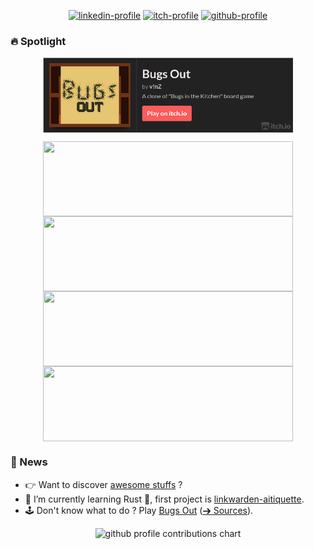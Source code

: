 <div align="center">
<p>
  <a href="https://www.linkedin.com/in/bigbrozer" target="_blank"><img src="https://img.shields.io/badge/LinkedIn-0077B5?style=for-the-badge&logo=linkedin&logoColor=white" alt="linkedin-profile" /></a>
  <a href="https://bigbrozer.itch.io/" target="_blank"><img src="https://img.shields.io/badge/Itch.io-FA5C5C?style=for-the-badge&logo=itchdotio&logoColor=white" alt="itch-profile" /></a>
  <a href="https://github.com/bigbrozer" target="_blank"><img src="https://img.shields.io/badge/GitHub-100000?style=for-the-badge&logo=github&logoColor=white" alt="github-profile" /></a>
</p>
</div>

### 🔥 Spotlight

<p align="center">
  <a href="https://itch.io/embed-upload/4859397?color=000000">
    <img width="400px" height="120px" align="center" src="https://raw.githubusercontent.com/bigbrozer/BugsOut-GameOff2021/main/.readme/itch_widget.png" />
  </a>
</p>

<p align="center">
  <a href="https://github.com/bigbrozer/linkwarden-aitiquette">
    <img width="400px" height="120px" align="center" src="https://github-readme-stats.vercel.app/api/pin/?username=bigbrozer&repo=linkwarden-aitiquette&show_owner=false" />
  </a>
  <a href="https://github.com/nventiveux/docker-ttrss">
    <img width="400px" height="120px" align="center" src="https://github-readme-stats.vercel.app/api/pin/?username=nventiveux&repo=docker-ttrss&show_owner=false" />
  </a>
  <a href="https://github.com/la-chevre-grisette/infra">
    <img width="400px" height="120px" align="center" src="https://github-readme-stats.vercel.app/api/pin/?username=la-chevre-grisette&repo=infra&show_owner=true" />
  </a>
  <a href="https://github.com/bigbrozer/publii-luci-theme">
    <img width="400px" height="120px" align="center" src="https://github-readme-stats.vercel.app/api/pin/?username=bigbrozer&repo=publii-luci-theme&show_owner=false" />
  </a>
</p>

### 📰 News

- 👉 Want to discover [awesome stuffs](https://bigbrozer.github.io/awesomeness/) ?
- 🔭 I’m currently learning Rust 🦀, first project is [linkwarden-aitiquette](https://github.com/bigbrozer/linkwarden-aitiquette).
- 🕹 Don't know what to do ? Play [Bugs Out](https://bigbrozer.itch.io/bugs-out) ([➔ Sources](https://github.com/bigbrozer/BugsOut-GameOff2021)).

<div align="center" >
  <picture>
    <source media="(prefers-color-scheme: dark)"  srcset="https://streak-stats.demolab.com/?user=bigbrozer&theme=tokyonight" />
    <source media="(prefers-color-scheme: light)" srcset="https://streak-stats.demolab.com/?user=bigbrozer&theme=buefy" />
    <img alt="github profile contributions chart" src="https://streak-stats.demolab.com/?user=bigbrozer&theme=buefy" />
  </picture>
</div>
